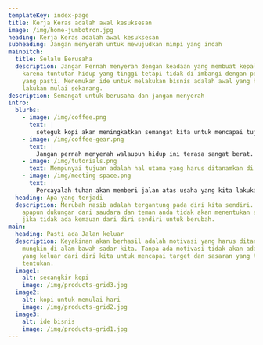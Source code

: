 ```yaml
---
templateKey: index-page
title: Kerja Keras adalah awal kesuksesan
image: /img/home-jumbotron.jpg
heading: Kerja Keras adalah awal kesuksesan
subheading: Jangan menyerah untuk mewujudkan mimpi yang indah
mainpitch:
  title: Selalu Berusaha
  description: Jangan Pernah menyerah dengan keadaan yang membuat kepala pusing
    karena tuntutan hidup yang tinggi tetapi tidak di imbangi dengan penghasilan
    yang pasti. Menemukan ide untuk melakukan bisnis adalah awal yang harus di
    lakukan mulai sekarang.
description: Semangat untuk berusaha dan jangan menyerah
intro:
  blurbs:
    - image: /img/coffee.png
      text: |
        seteguk kopi akan meningkatkan semangat kita untuk mencapai tujuan
    - image: /img/coffee-gear.png
      text: |
        Jangan pernah menyerah walaupun hidup ini terasa sangat berat.
    - image: /img/tutorials.png
      text: Mempunyai tujuan adalah hal utama yang harus ditanamkan di otak kita
    - image: /img/meeting-space.png
      text: |
        Percayalah tuhan akan memberi jalan atas usaha yang kita lakukan
  heading: Apa yang terjadi
  description: Merubah nasib adalah tergantung pada diri kita sendiri. Sehebat
    apapun dukungan dari saudara dan teman anda tidak akan menentukan apa-apa
    jika tidak ada kemauan dari diri sendiri untuk berubah.
main:
  heading: Pasti ada Jalan keluar
  description: Keyakinan akan berhasil adalah motivasi yang harus ditanam sedalam
    mungkin di alam bawah sadar kita. Tanpa ada motivasi tidak akan ada energi
    yang keluar dari diri kita untuk mencapai target dan sasaran yang telah kita
    tentukan.
  image1:
    alt: secangkir kopi
    image: /img/products-grid3.jpg
  image2:
    alt: kopi untuk memulai hari
    image: /img/products-grid2.jpg
  image3:
    alt: ide bisnis
    image: /img/products-grid1.jpg
---
```

